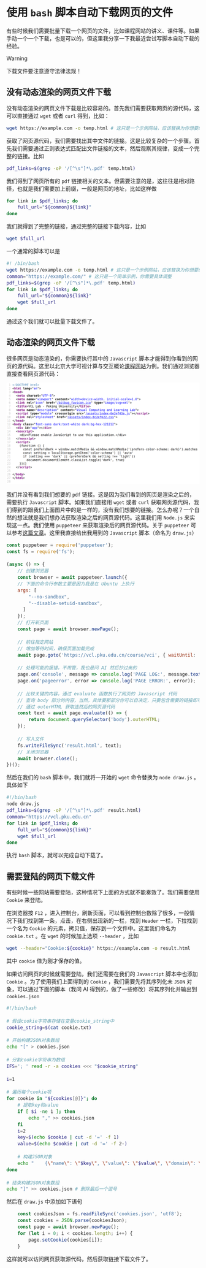 # 使用 `bash` 脚本自动下载网页的文件

有些时候我们需要批量下载一个网页的文件，比如课程网站的讲义、课件等。如果手动一个一个下载，也是可以的，但这里我分享一下我最近尝试写脚本自动下载的经验。

> [!WARNING]
> 下载文件要注意遵守法律法规！

## 没有动态渲染的网页文件下载

没有动态渲染的网页文件下载是比较容易的。首先我们需要获取网页的源代码，这可以直接通过 `wget` 或者 `curl` 得到，比如：

```bash
wget https://example.com -o temp.html # 这只是一个示例网站，应该替换为你想要的网址
```

获取了网页源代码，我们需要找出其中文件的链接。这是比较复杂的一个步骤。首先我们需要通过正则表达式匹配出文件链接的文本，然后观察其规律，变成一个完整的链接。比如

```bash
pdf_links=$(grep -oP '/[^\s"]*\.pdf' temp.html)
```

我们得到了网页所有的 `pdf` 链接相关的文本。但需要注意的是，这往往是相对路径，也就是我们需要加上前缀，一般是网页的地址，比如这样做

```bash
for link in $pdf_links; do
    full_url="${common}${link}"
done
```

我们就得到了完整的链接，通过完整的链接下载内容，比如

```bash
wget $full_url
```

一个通常的脚本可以是

```bash
#! /bin/bash
wget https://example.com -o temp.html # 这只是一个示例网站，应该替换为你想要的网址
common="https://example.com/" # 这只是一个简单示例，你需要具体调整
pdf_links=$(grep -oP '/[^\s"]*\.pdf' temp.html)
for link in $pdf_links; do
    full_url="${common}${link}"
    wget $full_url
done
```

通过这个我们就可以批量下载文件了。

## 动态渲染的网页文件下载

很多网页是动态渲染的，你需要执行其中的 `Javascript` 脚本才能得到你看到的网页的源代码。这里以北京大学可视计算与交互概论[课程网站](https://vcl.pku.edu.cn/course/vci)为例。我们通过浏览器直接查看网页源代码：

![vcl课程网站-未经渲染](./images/vcl-original.png)

我们并没有看到我们想要的 `pdf` 链接。这是因为我们看到的网页是渲染之后的，需要执行 `Javascript` 脚本。如果我们直接用 `wget` 或者 `curl` 获取网页源代码，我们得到的跟我们上面图片中的是一样的，没有我们想要的链接。怎么办呢？一个自然的想法就是我们想办法获取渲染之后的网页源代码。这里我们用 `Node.js` 来实现这一点。我们使用 `puppeteer` 来获取渲染后的网页源代码。关于 `puppeteer` 可以参考[这篇文章](https://cloud.tencent.com/developer/article/2317303)。这里我直接给出我用到的 `Javascript` 脚本（命名为 `draw.js`）

```javascript
const puppeteer = require('puppeteer');
const fs = require('fs');

(async () => {
    // 创建浏览器
    const browser = await puppeteer.launch({
    // 下面的命令行参数主要是因为我是在 Ubuntu 上执行
    args: [
        "--no-sandbox",
        "--disable-setuid-sandbox",
      ]
    });
    // 打开新页面
    const page = await browser.newPage();

    // 前往指定网站
    // 增加等待时间，确保页面加载完成
    await page.goto('https://vcl.pku.edu.cn/course/vci', { waitUntil: 'networkidle0' });

    // 处理可能的报错，不用管，我也是问 AI 然后抄过来的
    page.on('console', message => console.log('PAGE LOG:', message.text()));
    page.on('pageerror', error => console.log('PAGE ERROR:', error));

    // 比较关键的内容，通过 evaluate 函数执行了网页的 Javascript 代码
    // 查询 body 部分的内容，当然，具体要那部分你可以自决定，只要包含需要的链接即可，这里我为了简便直接用了主体
    // 通过 outerHTML 获取选然后的网页源代码
    const text = await page.evaluate(() => {
        return document.querySelector('body').outerHTML;
    });

    // 写入文件
    fs.writeFileSync('result.html', text);
    // 关闭浏览器
    await browser.close();
})();
```

然后在我们的 `bash` 脚本中，我们就将一开始的 `wget` 命令替换为 `node draw.js` 。具体如下

```bash
#!/bin/bash
node draw.js
pdf_links=$(grep -oP '/[^\s"]*\.pdf' result.html)
common="https://vcl.pku.edu.cn"
for link in $pdf_links; do
    full_url="${common}${link}"
    wget $full_url
done
```

执行 `bash` 脚本，就可以完成自动下载了。

## 需要登陆的网页下载文件

有些时候一些网站需要登陆，这种情况下上面的方式就不能奏效了。我们需要使用 `Cookie` 来登陆。

在浏览器按 `F12` ，进入控制台，刷新页面，可以看到控制台数除了很多，一般情况下我们找到第一条，点击，在右侧出现新的一栏，找到 `Header` 一栏，下拉找到一个名为 `Cookie` 的元素，拷贝值，保存到一个文件中。这里我们命名为 `cookie.txt` 。在 `wget` 的时候加上选项 `--header` ，比如

```bash
wget --header="Cookie:${cookie}" https://example.com -o result.html
```

其中 `cookie` 值为刚才保存的值。

如果访问网页的时候就需要登陆，我们还需要在我们的 `Javascript` 脚本中也添加 `Cookie` 。为了使用我们上面得到的 `Cookie` ，我们需要先将其序列化未 `JSON` 对象，可以通过下面的脚本（我问 AI 得到的，做了一些修改）将其序列化并输出到 `cookies.json`

```bash
#!/bin/bash

# 假设cookie字符串存储在变量cookie_string中
cookie_string=$(cat cookie.txt)

# 开始构建JSON对象数组
echo "[" > cookies.json

# 分割cookie字符串为数组
IFS='; ' read -r -a cookies <<< "$cookie_string"

i=1

# 遍历每个cookie项
for cookie in "${cookies[@]}"; do
    # 提取key和value
    if [ $i -ne 1 ]; then
        echo "," >> cookies.json 
    fi
    i=2
    key=$(echo $cookie | cut -d '=' -f 1)
    value=$(echo $cookie | cut -d '=' -f 2-)
    
    # 构建JSON对象
    echo "    {\"name\": \"$key\", \"value\": \"$value\", \"domain\": \"course.pku.edu.cn\", \"path\": \"/\", \"httpOnly\": false, \"secure\": false}" >> cookies.json
done

# 结束构建JSON对象数组
echo "]" >> cookies.json # 删除最后一个逗号
```

然后在 `draw.js` 中添加如下语句

```javascript
    const cookiesJson = fs.readFileSync('cookies.json', 'utf8');
    const cookies = JSON.parse(cookiesJson);
    const page = await browser.newPage();
    for (let i = 0; i < cookies.length; i++) {
        page.setCookie(cookies[i]);
    }
```

这样就可以访问网页获取源代码，然后获取链接下载文件了。
